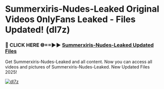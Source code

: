 # Summerxiris-Nudes-Leaked Original Videos 0nlyFans Leaked - Files Updated! (dl7z)

<h3>🔴 CLICK HERE 🌐==►► <a href="https://tinyurl.com/5h6xmrr3" rel="nofollow">Summerxiris-Nudes-Leaked Updated Files</a></h3>

Get Summerxiris-Nudes-Leaked and all content. Now you can access all videos and pictures of Summerxiris-Nudes-Leaked. New Updated Files 2025!

[![dl7z](https://i.imgur.com/KVD873Z.gif)](https://tinyurl.com/5h6xmrr3)
